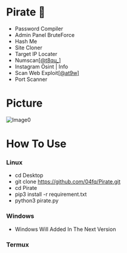 # Pirate 👺
* Password Compiler
* Admin Panel BruteForce
* Hash Me 
* Site Cloner
* Target IP Locater
* Numscan[[@t8qu_]](https://www.instagram.com/t8qu_)
* Instagram Osint | Info
* Scan Web Exploit[[@at9w]](https://www.instagram.com/at9w)
* Port Scanner
# Picture
![Image0](https://user-images.githubusercontent.com/72291409/113493045-d318bc00-94e4-11eb-8a34-93ba72b1377b.png)
# How To Use
### Linux
* cd Desktop
* git clone https://github.com/04fq/Pirate.git
* cd Pirate
* pip3 install -r requirement.txt
* python3 pirate.py
### Windows
* Windows Will Added In The Next Version
### Termux
